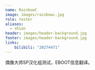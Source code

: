 ```yaml
---
name: RainbowC
image: images/rainbowc.jpg
role: tester
aliases:
  - shion
header: images/header-background.jpg
footer: images/header-background.jpg
links:
    bilibili: "20274471"
---
```


偶像大师SP汉化组测试，EBOOT信息翻译。